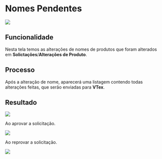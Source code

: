 # Nomes Pendentes

![](http://developers.connectparts.com.br/imagens/solicitacaoNomePendente01.png)

## Funcionalidade

Nesta tela temos as alterações de nomes de produtos que foram alterados em **Solictações**/**Alterações de Produto**.

## Processo

Após a alteração de nome, aparecerá uma listagem contendo todas alterações feitas, que serão enviadas para **VTex**.

## Resultado

![](http://developers.connectparts.com.br/imagens/solicitacaoNomePendente02.png)

Ao aprovar a solicitação.

![](http://developers.connectparts.com.br/imagens/alteracoesProdutoAlteracaoNome01.png)

Ao reprovar a solicitação.

![](http://developers.connectparts.com.br/imagens/alteracoesProdutoAlteracaoNome02.png)

